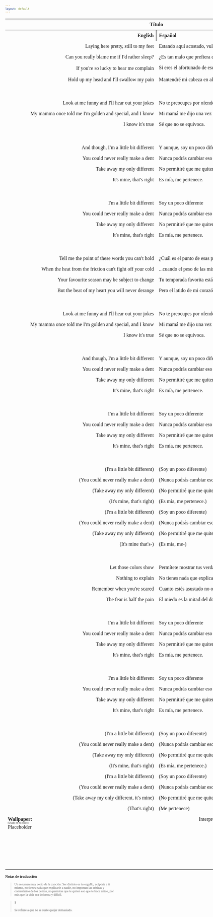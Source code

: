 ```yaml
---
layout: default
---
```

<!-- VARIABLES -->
<script>
    //
    //CANCION
    var cancion = "Tristam - Different";
    //
    //WALLPAPER
    var titulo = "Oficial";
    var texto = "Aquí";
    var wfuente = "https://www.youtube.com/watch?v=i9vio9-6KvE";
    //
    //PISTAS
    var vocals = "";
    var instrumental = "";
    //
    //VIDEO LOSSELESS
    var videoText = "Catbox"; 
    var videoLink = "";
    //
    //ARTISTA 1
    var artist = "Tristam";
    var tidal = "https://tidal.com/browse/artist/4919619";
    var spotify = "https://open.spotify.com/artist/28Ky95tmlHktB96DBUoB0g";
    var instagram = "https://www.instagram.com/itsmetristam/";
    var twitter = "https://twitter.com/TristamOfficial";
    var soundcloud = "https://soundcloud.com/tristam";
    var website = "https://www.tristam.me/";
    var facebook = "https://www.facebook.com/Theofficialtristam/";
    var youtube = "https://www.youtube.com/c/tristam";
    var reddit  = "https://www.reddit.com/r/Tristam/";
    var discord = "";
    //
    //ARTISTA 2
    var artist2 = "";
    var tidal2 = "";
    var spotify2 = "";
    var instagram2 = "";
    var twitter2 = "";
    var soundcloud2 = "";
    var website2 = "";
    var facebook2 = "";
    var youtube2 = "";
    var discord2 = "";
    //
    //ARTISTA 3
    var artist3 = "";
    var tidal3 = "";
    var spotify3 = "";
    var instagram3 = "";
    var twitter3 = "";
    var soundcloud3 = "";
    var website3 = "";
    var facebook3 = "";
    var youtube3 = "";
    var discord3 = "";
   //
</script>
<!-- ESTILOS -->

<head>
    <style>
        body {
            font-family: "Times New Roman", Times, serif;
            font-size: 62.5%;
            width: 100%;
        }
        table {
            border-collapse: collapse;
            font-size: 1rem;
            width: 120ch;
        }
        th,
        td {
            padding: 8px;
        }
        tr td:first-child {
            text-align: right;
        }
        tr td:nth-child(2) {
            text-align: left;
        }
        .titulo {
            text-align: center;
        }
        .ingles {
            text-align: right;
            width: 50%;
        }
        .espanol {
            text-align: left;
            width: 50%;
        }
        .borde-derecho {
            border-right: 1px solid black;
        }
        .mitad-tamano {
            font-size: 50%;
            display: block;
            margin-top: -2px;
            margin-bottom: 0px;
        }
        .top-align {
            vertical-align: top;
        }
        .align-left {
            text-align: left;
        }
        .mid-align {
            vertical-align: middle;
        }
        .tab {
            display: inline-block;
            margin-left: 1.5rem;
        }
    </style>
</head>
<!-- CUERPO CON LA TABLA -->

<body>
    <table>
        <tr>
            <th colspan="4" class="titulo">Título</th>
        </tr>
        <tr>
            <th colspan="2" class="ingles borde-derecho">English</th>
            <th colspan="2" class="espanol">Español</th>
        </tr>
        <!-- INICIAR AQUI LA LETRA <td colspan="2"> -->
        <tr><td colspan="2">Laying here pretty, still to my feet</td><td colspan="2">Estando aquí acostado, vulnerable hasta los pies</td></tr><tr><td colspan="2">Can you really blame me if I′d rather sleep?</td><td colspan="2">¿Es tan malo que prefiera dormir en lugar de hacer cualquier cosa?</td></tr><tr><td colspan="2">If you're so lucky to hear me complain</td><td colspan="2">Si eres el afortunado de escuchar mis quejas<sub><a href="#1"><strong>[1]</strong></a></sub></td></tr><tr><td colspan="2">Hold up my head and I′ll swallow my pain</td><td colspan="2">Mantendré mi cabeza en alto y soportaré el dolor</td></tr><tr><td colspan="2">ㅤ</td><td colspan="2">ㅤ</td></tr><tr><td colspan="2">Look at me funny and I'll hear out your jokes</td><td colspan="2">No te preocupes por ofenderme, igual escucharé tus chistes</td></tr><tr><td colspan="2">My mamma once told me I'm golden and special, and I know</td><td colspan="2">Mi mamá me dijo una vez que soy valioso y especial, y lo sé</td></tr><tr><td colspan="2">I know it′s true</td><td colspan="2">Sé que no se equivoca.</td></tr><tr><td colspan="2">ㅤ</td><td colspan="2">ㅤ</td></tr><tr><td colspan="2">And though, I′m a little bit different</td><td colspan="2">Y aunque, soy un poco diferente</td></tr><tr><td colspan="2">You could never really make a dent</td><td colspan="2">Nunca podrás cambiar eso de mí</td></tr><tr><td colspan="2">Take away my only different</td><td colspan="2">No permitiré que me quiten mi diferencia</td></tr><tr><td colspan="2">It's mine, that′s right</td><td colspan="2">Es mía, me pertenece.</td></tr><tr><td colspan="2">ㅤ</td><td colspan="2">ㅤ</td></tr><tr><td colspan="2">I'm a little bit different</td><td colspan="2">Soy un poco diferente</td></tr><tr><td colspan="2">You could never really make a dent</td><td colspan="2">Nunca podrás cambiar eso de mí</td></tr><tr><td colspan="2">Take away my only different</td><td colspan="2">No permitiré que me quiten mi diferencia</td></tr><tr><td colspan="2">It′s mine, that's right</td><td colspan="2">Es mía, me pertenece.</td></tr><tr><td colspan="2">ㅤ</td><td colspan="2">ㅤ</td></tr><tr><td colspan="2">Tell me the point of these words you can′t hold</td><td colspan="2">¿Cuál es el punto de esas palabras que no puedes aguantar...</td></tr><tr><td colspan="2">When the heat from the friction can't fight off your cold</td><td colspan="2">...cuando el peso de las mismas no pueden hacer a alguien cambiar?</td></tr><tr><td colspan="2">Your favourite season may be subject to change</td><td colspan="2">Tu temporada favorita está sujeta a cambios</td></tr><tr><td colspan="2">But the beat of my heart you will never derange</td><td colspan="2">Pero el latido de mi corazón nunca alterarás.</td></tr><tr><td colspan="2">ㅤ</td><td colspan="2">ㅤ</td></tr><tr><td colspan="2">Look at me funny and I'll hear out your jokes</td><td colspan="2">No te preocupes por ofenderme, igual escucharé tus chistes</td></tr><tr><td colspan="2">My mamma once told me I′m golden and special, and I know</td><td colspan="2">Mi mamá me dijo una vez que soy valioso y especial, y lo sé</td></tr><tr><td colspan="2">I know it′s true</td><td colspan="2">Sé que no se equivoca.</td></tr><tr><td colspan="2">ㅤ</td><td colspan="2">ㅤ</td></tr><tr><td colspan="2">And though, I'm a little bit different</td><td colspan="2">Y aunque, soy un poco diferente</td></tr><tr><td colspan="2">You could never really make a dent</td><td colspan="2">Nunca podrás cambiar eso de mí</td></tr><tr><td colspan="2">Take away my only different</td><td colspan="2">No permitiré que me quiten mi diferencia</td></tr><tr><td colspan="2">It′s mine, that's right</td><td colspan="2">Es mía, me pertenece.</td></tr><tr><td colspan="2">ㅤ</td><td colspan="2">ㅤ</td></tr><tr><td colspan="2">I′m a little bit different</td><td colspan="2">Soy un poco diferente</td></tr><tr><td colspan="2">You could never really make a dent</td><td colspan="2">Nunca podrás cambiar eso de mí</td></tr><tr><td colspan="2">Take away my only different</td><td colspan="2">No permitiré que me quiten mi diferencia</td></tr><tr><td colspan="2">It's mine, that′s right</td><td colspan="2">Es mía, me pertenece.</td></tr><tr><td colspan="2">ㅤ</td><td colspan="2">ㅤ</td></tr><tr><td colspan="2">(I'm a little bit different)</td><td colspan="2">(Soy un poco diferente)</td></tr><tr><td colspan="2">(You could never really make a dent)</td><td colspan="2">(Nunca podrás cambiar eso de mí)</td></tr><tr><td colspan="2">(Take away my only different)</td><td colspan="2">(No permitiré que me quiten mi diferencia)</td></tr><tr><td colspan="2">(It's mine, that′s right)</td><td colspan="2">(Es mía, me pertenece.)</td></tr><tr><td colspan="2">(I′m a little bit different)</td><td colspan="2">(Soy un poco diferente)</td></tr><tr><td colspan="2">(You could never really make a dent)</td><td colspan="2">(Nunca podrás cambiar eso de mí)</td></tr><tr><td colspan="2">(Take away my only different)</td><td colspan="2">(No permitiré que me quiten mi diferencia)</td></tr><tr><td colspan="2">(It's mine that′s-)</td><td colspan="2">(Es mía, me-)</td></tr><tr><td colspan="2">ㅤ</td><td colspan="2">ㅤ</td></tr><tr><td colspan="2">Let those colors show</td><td colspan="2">Permítete mostrar tus verdaderos colores</td></tr><tr><td colspan="2">Nothing to explain</td><td colspan="2">No tienes nada que explicar</td></tr><tr><td colspan="2">Remember when you're scared</td><td colspan="2">Cuanto estés asustado no olvides que</td></tr><tr><td colspan="2">The fear is half the pain</td><td colspan="2">El miedo es la mitad del dolor</td></tr><tr><td colspan="2">ㅤ</td><td colspan="2">ㅤ</td></tr><tr><td colspan="2">I′m a little bit different</td><td colspan="2">Soy un poco diferente</td></tr><tr><td colspan="2">You could never really make a dent</td><td colspan="2">Nunca podrás cambiar eso de mí</td></tr><tr><td colspan="2">Take away my only different</td><td colspan="2">No permitiré que me quiten mi diferencia</td></tr><tr><td colspan="2">It's mine, that′s right</td><td colspan="2">Es mía, me pertenece.</td></tr><tr><td colspan="2">ㅤ</td><td colspan="2">ㅤ</td></tr><tr><td colspan="2">I'm a little bit different</td><td colspan="2">Soy un poco diferente</td></tr><tr><td colspan="2">You could never really make a dent</td><td colspan="2">Nunca podrás cambiar eso de mí</td></tr><tr><td colspan="2">Take away my only different</td><td colspan="2">No permitiré que me quiten mi diferencia</td></tr><tr><td colspan="2">It's mine, that′s right</td><td colspan="2">Es mía, me pertenece.</td></tr><tr><td colspan="2">ㅤ</td><td colspan="2">ㅤ</td></tr><tr><td colspan="2">(I′m a little bit different)</td><td colspan="2">(Soy un poco diferente)</td></tr><tr><td colspan="2">(You could never really make a dent)</td><td colspan="2">(Nunca podrás cambiar eso de mí)</td></tr><tr><td colspan="2">(Take away my only different)</td><td colspan="2">(No permitiré que me quiten mi diferencia)</td></tr><tr><td colspan="2">(It's mine, that′s right)</td><td colspan="2">(Es mía, me pertenece.)</td></tr><tr><td colspan="2">(I'm a little bit different)</td><td colspan="2">(Soy un poco diferente)</td></tr><tr><td colspan="2">(You could never really make a dent)</td><td colspan="2">(Nunca podrás cambiar eso de mí)</td></tr><tr><td colspan="2">(Take away my only different, it′s mine)</td><td colspan="2">(No permitiré que me quiten mi diferencia, es mía)</td></tr><tr><td colspan="2">(That's right)</td><td colspan="2">(Me pertenece)<br></td></tr>
        <!-- FINAL DE LA LETRA <td colspan="2"> -->
        <tr>
            <td class="top-align align-left" style="text-align: left;"><span id="spanWallpaper"><b>Wallpaper:</b><span class="mitad-tamano">(Usado
                        en mi
                        video)</span><span id="FuenteW1">Placeholder</span></span>
            </td>
            <td class="top-align" style="text-align: left;"><span id="UrlsArtista1"></span></td>
            <td class="top-align" style="text-align: right;">Interpretación por: <b>Argel H</b><br>Redes:<br><a
                    href="https://linktr.ee/iamargelh" target="_blank">linktr.ee/iamargelh</a></td>
            <td class="top-align align-left"><img src="https://i.imgur.com/RQLfOkU.gif" width="80ch"><br><img src="https://i.imgur.com/CgMmejX.png" width="80ch" style="box-shadow: inset 0 0 0 1000px rgb(0, 0, 0);"></td>
        </tr>
    </table>
    <!-- INFIERNO DE LOS SCIRPT -->
    <script>
        var tituloc = document.querySelector(".titulo");
        tituloc.textContent = cancion;
        tituloc.style.textAlign = "center";
        document.title = "(ArgelH-Subs) " + cancion;
        var fuenteW1 = document.getElementById("FuenteW1");
        fuenteW1.innerHTML = titulo + ": ";
        var enlace = document.createElement("a");
        var link = document.querySelector("link[rel~='icon']");
        link = document.createElement("link");
        link.rel = "icon";
        document.head.appendChild(link);
        link.href = "https://i.imgur.com/yDkaBI1.png";
        if (wfuente) {
            enlace.href = wfuente;
            enlace.target = "_blank";
        }
        enlace.textContent = texto;
        enlace.style.fontStyle = "italic";
        fuenteW1.appendChild(enlace);
        if (vocals || instrumental) {
            var spanWallpaper = document.getElementById("spanWallpaper");
            spanWallpaper.appendChild(document.createElement("br"));
            var audiosSpan = document.createElement("span");
            audiosSpan.innerHTML = "<strong>Audios:</strong>";
            spanWallpaper.parentNode.insertBefore(audiosSpan, spanWallpaper.nextSibling);
            var extractedText = document.createElement("span");
            extractedText.textContent = "(Extraídos de la canción)";
            extractedText.style.fontSize = "50%";
            extractedText.style.display = "block";
            extractedText.style.marginTop = "-2px";
            extractedText.style.marginBottom = "0px";
            audiosSpan.appendChild(extractedText);
            if (vocals) {
                var vocalsLink = document.createElement("a");
                vocalsLink.href = vocals;
                vocalsLink.target = "_blank";
                vocalsLink.textContent = "Acapella";
                audiosSpan.appendChild(vocalsLink);
                audiosSpan.appendChild(document.createElement("br"));
            }
            if (instrumental) {
                var instrumentalLink = document.createElement("a");
                instrumentalLink.href = instrumental;
                instrumentalLink.target = "_blank";
                instrumentalLink.textContent = "Instrumental";
                audiosSpan.appendChild(instrumentalLink);
            }
        }
    </script>
    <script>
        var celdaUrlsArtista1 = document.getElementById("UrlsArtista1");
        var artistName = document.createElement("strong");
        artistName.textContent = artist + ":";
        celdaUrlsArtista1.appendChild(artistName);
        celdaUrlsArtista1.appendChild(document.createElement("br")); // AÑADE UN SALTO DE LINEA DESPUES DEL ARTISTA
        if (tidal) {
            var enlaceTidal = document.createElement("a");
            enlaceTidal.href = tidal;
            enlaceTidal.target = "_blank";
            enlaceTidal.textContent = "Tidal";
            celdaUrlsArtista1.appendChild(enlaceTidal);
            celdaUrlsArtista1.appendChild(document.createElement("br"));
        }
        if (spotify) {
            var UrlsArtista1potify = document.createElement("a");
            UrlsArtista1potify.href = spotify;
            UrlsArtista1potify.target = "_blank";
            UrlsArtista1potify.textContent = "Spotify";
            celdaUrlsArtista1.appendChild(UrlsArtista1potify);
            celdaUrlsArtista1.appendChild(document.createElement("br"));
        }
        if (soundcloud) {
            var UrlsArtista1oundCloud = document.createElement("a");
            UrlsArtista1oundCloud.href = soundcloud;
            UrlsArtista1oundCloud.target = "_blank";
            UrlsArtista1oundCloud.textContent = "SoundCloud";
            celdaUrlsArtista1.appendChild(UrlsArtista1oundCloud);
            celdaUrlsArtista1.appendChild(document.createElement("br"));
        }
        if (youtube) {
            var enlaceYouTube = document.createElement("a");
            enlaceYouTube.href = youtube;
            enlaceYouTube.target = "_blank";
            enlaceYouTube.textContent = "YouTube";
            celdaUrlsArtista1.appendChild(enlaceYouTube);
            celdaUrlsArtista1.appendChild(document.createElement("br"));
        }
        if (website) {
            var enlaceWebsite = document.createElement("a");
            enlaceWebsite.href = website;
            enlaceWebsite.target = "_blank";
            enlaceWebsite.textContent = "Website";
            celdaUrlsArtista1.appendChild(enlaceWebsite);
            celdaUrlsArtista1.appendChild(document.createElement("br"));
        }
        if (discord) {
            var enlacereddit = document.createElement("a");
            enlacereddit.href = reddit;
            enlacereddit.target = "_blank";
            enlacereddit.textContent = "Reddit";
            celdaUrlsArtista1.appendChild(enlacereddit);
            celdaUrlsArtista1.appendChild(document.createElement("br"));
        }
        if (discord) {
            var enlacediscord = document.createElement("a");
            enlacediscord.href = discord;
            enlacediscord.target = "_blank";
            enlacediscord.textContent = "Discord";
            celdaUrlsArtista1.appendChild(enlacediscord);
            celdaUrlsArtista1.appendChild(document.createElement("br"));
        }
        if (instagram) {
            var enlaceInstagram = document.createElement("a");
            enlaceInstagram.href = instagram;
            enlaceInstagram.target = "_blank";
            enlaceInstagram.textContent = "Instagram";
            celdaUrlsArtista1.appendChild(enlaceInstagram);
            celdaUrlsArtista1.appendChild(document.createElement("br"));
        }
        if (facebook) {
            var enlaceFacebook = document.createElement("a");
            enlaceFacebook.href = facebook;
            enlaceFacebook.target = "_blank";
            enlaceFacebook.textContent = "Facebook";
            celdaUrlsArtista1.appendChild(enlaceFacebook);
            celdaUrlsArtista1.appendChild(document.createElement("br"));
        }
        if (twitter) {
            var enlacetwitter = document.createElement("a");
            enlacetwitter.href = twitter;
            enlacetwitter.target = "_blank";
            enlacetwitter.textContent = "Twitter";
            celdaUrlsArtista1.appendChild(enlacetwitter);
        }
    </script>
    <script>
        if (artist2) {
            var celdaUrlsArtista1 = document.getElementById("UrlsArtista1");
            celdaUrlsArtista1.appendChild(document.createElement("br"));
            celdaUrlsArtista1.appendChild(document.createElement("br"));
            var celdaUrlsArtista2 = document.createElement("span");
            celdaUrlsArtista2.id = "UrlsArtista2";
            celdaUrlsArtista1.parentNode.insertBefore(celdaUrlsArtista2, celdaUrlsArtista1.nextSibling);
            var artistName2 = document.createElement("strong");
            artistName2.textContent = artist2 + ":";
            celdaUrlsArtista2.appendChild(artistName2);
            celdaUrlsArtista2.appendChild(document.createElement("br"));
            if (tidal2) {
                var enlaceTidal = document.createElement("a");
                enlaceTidal.href = tidal2;
                enlaceTidal.target = "_blank";
                enlaceTidal.textContent = "Tidal";
                celdaUrlsArtista2.appendChild(enlaceTidal);
                celdaUrlsArtista2.appendChild(document.createElement("br"));
            }
            if (spotify2) {
                var UrlsArtista1potify = document.createElement("a");
                UrlsArtista1potify.href = spotify2;
                UrlsArtista1potify.target = "_blank";
                UrlsArtista1potify.textContent = "Spotify";
                celdaUrlsArtista2.appendChild(UrlsArtista1potify);
                celdaUrlsArtista2.appendChild(document.createElement("br"));
            }
            if (soundcloud2) {
                var UrlsArtista1oundCloud = document.createElement("a");
                UrlsArtista1oundCloud.href = soundcloud2;
                UrlsArtista1oundCloud.target = "_blank";
                UrlsArtista1oundCloud.textContent = "SoundCloud";
                celdaUrlsArtista2.appendChild(UrlsArtista1oundCloud);
                celdaUrlsArtista2.appendChild(document.createElement("br"));
            }
            if (youtube2) {
                var enlaceYouTube = document.createElement("a");
                enlaceYouTube.href = youtube2;
                enlaceYouTube.target = "_blank";
                enlaceYouTube.textContent = "YouTube";
                celdaUrlsArtista2.appendChild(enlaceYouTube);
                celdaUrlsArtista2.appendChild(document.createElement("br"));
            }
            if (website2) {
                var enlaceWebsite = document.createElement("a");
                enlaceWebsite.href = website;
                enlaceWebsite.target = "_blank";
                enlaceWebsite.textContent = "Website";
                celdaUrlsArtista2.appendChild(enlaceWebsite);
                celdaUrlsArtista2.appendChild(document.createElement("br"));
            }
            if (discord2) {
                var enlacediscord = document.createElement("a");
                enlacediscord.href = discord2;
                enlacediscord.target = "_blank";
                enlacediscord.textContent = "Discord";
                celdaUrlsArtista2.appendChild(enlacediscord);
                celdaUrlsArtista2.appendChild(document.createElement("br"));
            }
            if (instagram) {
                var enlaceInstagram = document.createElement("a");
                enlaceInstagram.href = instagram;
                enlaceInstagram.target = "_blank";
                enlaceInstagram.textContent = "Instagram";
                celdaUrlsArtista2.appendChild(enlaceInstagram);
                celdaUrlsArtista2.appendChild(document.createElement("br"));
            }
            if (facebook2) {
                var enlaceFacebook = document.createElement("a");
                enlaceFacebook.href = facebook2;
                enlaceFacebook.target = "_blank";
                enlaceFacebook.textContent = "Facebook";
                celdaUrlsArtista2.appendChild(enlaceFacebook);
                celdaUrlsArtista2.appendChild(document.createElement("br"));
            }
            if (twitter2) {
                var enlacetwitter = document.createElement("a");
                enlacetwitter.href = twitter2;
                enlacetwitter.target = "_blank";
                enlacetwitter.textContent = "Twitter";
                celdaUrlsArtista2.appendChild(enlacetwitter);
            }
        }
    </script>
    <script>
        if (artist3) {
            var celdaUrlsArtista2 = document.getElementById("UrlsArtista2");
            celdaUrlsArtista2.appendChild(document.createElement("br"));
            celdaUrlsArtista2.appendChild(document.createElement("br"));
            var celdaUrlsArtista3 = document.createElement("span");
            celdaUrlsArtista3.id = "UrlsArtista3";
            celdaUrlsArtista2.parentNode.insertBefore(celdaUrlsArtista3, celdaUrlsArtista2.nextSibling);
            var artistName3 = document.createElement("strong");
            artistName3.textContent = artist3 + ":";
            celdaUrlsArtista3.appendChild(artistName3);
            celdaUrlsArtista3.appendChild(document.createElement("br"));
            if (tidal3) {
                var enlaceTidal = document.createElement("a");
                enlaceTidal.href = tidal3;
                enlaceTidal.target = "_blank";
                enlaceTidal.textContent = "Tidal";
                celdaUrlsArtista3.appendChild(enlaceTidal);
                celdaUrlsArtista3.appendChild(document.createElement("br"));
            }
            if (spotify3) {
                var UrlsArtista1potify = document.createElement("a");
                UrlsArtista1potify.href = spotify3;
                UrlsArtista1potify.target = "_blank";
                UrlsArtista1potify.textContent = "Spotify";
                celdaUrlsArtista3.appendChild(UrlsArtista1potify);
                celdaUrlsArtista3.appendChild(document.createElement("br"));
            }
            if (soundcloud3) {
                var UrlsArtista1oundCloud = document.createElement("a");
                UrlsArtista1oundCloud.href = soundcloud;
                UrlsArtista1oundCloud.target = "_blank";
                UrlsArtista1oundCloud.textContent = "SoundCloud";
                celdaUrlsArtista3.appendChild(UrlsArtista1oundCloud);
                celdaUrlsArtista3.appendChild(document.createElement("br"));
            }
            if (youtube) {
                var enlaceYouTube = document.createElement("a");
                enlaceYouTube.href = youtube;
                enlaceYouTube.target = "_blank";
                enlaceYouTube.textContent = "YouTube";
                celdaUrlsArtista3.appendChild(enlaceYouTube);
                celdaUrlsArtista3.appendChild(document.createElement("br"));
            }
            if (website3) {
                var enlaceWebsite = document.createElement("a");
                enlaceWebsite.href = website3;
                enlaceWebsite.target = "_blank";
                enlaceWebsite.textContent = "Website";
                celdaUrlsArtista3.appendChild(enlaceWebsite);
                celdaUrlsArtista3.appendChild(document.createElement("br"));
            }
            if (discord3) {
                var enlacediscord = document.createElement("a");
                enlacediscord.href = discord3;
                enlacediscord.target = "_blank";
                enlacediscord.textContent = "Discord";
                celdaUrlsArtista3.appendChild(enlacediscord);
                celdaUrlsArtista3.appendChild(document.createElement("br"));
            }
            if (instagram3) {
                var enlaceInstagram = document.createElement("a");
                enlaceInstagram.href = instagram3;
                enlaceInstagram.target = "_blank";
                enlaceInstagram.textContent = "Instagram";
                celdaUrlsArtista3.appendChild(enlaceInstagram);
                celdaUrlsArtista3.appendChild(document.createElement("br"));
            }
            if (facebook3) {
                var enlaceFacebook = document.createElement("a");
                enlaceFacebook.href = facebook3;
                enlaceFacebook.target = "_blank";
                enlaceFacebook.textContent = "Facebook";
                celdaUrlsArtista3.appendChild(enlaceFacebook);
                celdaUrlsArtista3.appendChild(document.createElement("br"));
            }
            if (twitter3) {
                var enlacetwitter = document.createElement("a");
                enlacetwitter.href = twitter3;
                enlacetwitter.target = "_blank";
                enlacetwitter.textContent = "Twitter";
                celdaUrlsArtista3.appendChild(enlacetwitter);
            }
        }
    </script>
    <script>
        if (videoLink) {
            var audiosSpan = document.querySelector("#spanWallpaper + span");
            if (!audiosSpan) {
                audiosSpan = document.querySelector("#spanWallpaper");
            }
            var br = document.createElement("br");
            audiosSpan.parentNode.insertBefore(br, audiosSpan.nextSibling);
            var videoSpan = document.createElement("span");
            videoSpan.innerHTML = "<strong>Video Con Mejor Calidad:</strong>";
            br.parentNode.insertBefore(videoSpan, br.nextSibling);
            videoSpan.appendChild(document.createElement("br"));
            var videoLinkElement = document.createElement("a");
            videoLinkElement.href = videoLink;
            videoLinkElement.target = "_blank";
            videoLinkElement.textContent = videoText;
            videoSpan.appendChild(videoLinkElement);
        }
    </script>
</body>

### Notas de traducción
>Un resumen muy corto de la canción: Ser distinto es tu orgullo, acéptate a ti mismo, no tienes nada que explicarle a nadie, no importan las críticas y comentarios de los demás, no permitas que te quiten eso que te hace único, por más que la vida sea dolorosa y difícil.

> #### 1
> Se refiere a que no se suele quejar demasiado.